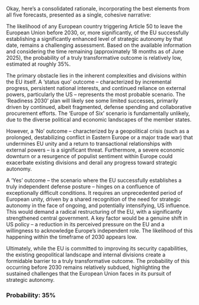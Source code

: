 Okay, here’s a consolidated rationale, incorporating the best elements from all five forecasts, presented as a single, cohesive narrative:

The likelihood of any European country triggering Article 50 to leave the European Union before 2030, or, more significantly, of the EU successfully establishing a significantly enhanced level of strategic autonomy by that date, remains a challenging assessment. Based on the available information and considering the time remaining (approximately 18 months as of June 2025), the probability of a truly transformative outcome is relatively low, estimated at roughly 35%.

The primary obstacle lies in the inherent complexities and divisions within the EU itself. A ‘status quo’ outcome – characterized by incremental progress, persistent national interests, and continued reliance on external powers, particularly the US – represents the most probable scenario. The ‘Readiness 2030’ plan will likely see some limited successes, primarily driven by continued, albeit fragmented, defense spending and collaborative procurement efforts. The ‘Europe of Six’ scenario is fundamentally unlikely, due to the diverse political and economic landscapes of the member states.

However, a ‘No’ outcome – characterized by a geopolitical crisis (such as a prolonged, destabilizing conflict in Eastern Europe or a major trade war) that undermines EU unity and a return to transactional relationships with external powers – is a significant threat.  Furthermore, a severe economic downturn or a resurgence of populist sentiment within Europe could exacerbate existing divisions and derail any progress toward strategic autonomy.

A ‘Yes’ outcome – the scenario where the EU successfully establishes a truly independent defense posture – hinges on a confluence of exceptionally difficult conditions. It requires an unprecedented period of European unity, driven by a shared recognition of the need for strategic autonomy in the face of ongoing, and potentially intensifying, US influence. This would demand a radical restructuring of the EU, with a significantly strengthened central government. A key factor would be a genuine shift in US policy – a reduction in its perceived pressure on the EU and a willingness to acknowledge Europe’s independent role. The likelihood of this happening within the timeframe of 2030 appears low.

Ultimately, while the EU is committed to improving its security capabilities, the existing geopolitical landscape and internal divisions create a formidable barrier to a truly transformative outcome. The probability of this occurring before 2030 remains relatively subdued, highlighting the sustained challenges that the European Union faces in its pursuit of strategic autonomy.

### Probability: 35%
